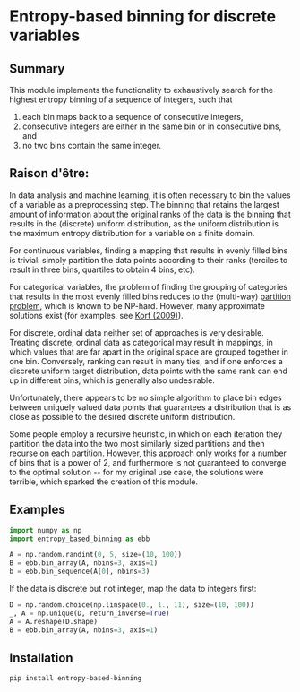 # Entropy-based binning for discrete variables

## Summary

This module implements the functionality to exhaustively search for
the highest entropy binning of a sequence of integers, such that
1. each bin maps back to a sequence of consecutive integers,
2. consecutive integers are either in the same bin or in consecutive bins, and
2. no two bins contain the same integer.

## Raison d'être:

In data analysis and machine learning, it is often necessary to bin
the values of a variable as a preprocessing step. The binning that
retains the largest amount of information about the original ranks of
the data is the binning that results in the (discrete) uniform
distribution, as the uniform distribution is the maximum entropy
distribution for a variable on a finite domain.

For continuous variables, finding a mapping that results in evenly
filled bins is trivial: simply partition the data points according to
their ranks (terciles to result in three bins, quartiles to obtain 4
bins, etc).

For categorical variables, the problem of finding the grouping of
categories that results in the most evenly filled bins reduces to the
(multi-way) [partition
problem](https://en.wikipedia.org/wiki/Partition_problem), which is
known to be NP-hard. However, many approximate solutions exist
(for examples, see [Korf
(2009)](https://www.ijcai.org/Proceedings/09/Papers/096.pdf)).

For discrete, ordinal data neither set of approaches is very
desirable. Treating discrete, ordinal data as categorical may result
in mappings, in which values that are far apart in the original space
are grouped together in one bin. Conversely, ranking can result in
many ties, and if one enforces a discrete uniform target distribution,
data points with the same rank can end up in different bins, which is
generally also undesirable.

Unfortunately, there appears to be no simple algorithm to place bin
edges between uniquely valued data points that guarantees a
distribution that is as close as possible to the desired discrete
uniform distribution.

Some people employ a recursive heuristic, in which on each iteration
they partition the data into the two most similarly sized partitions
and then recurse on each partition. However, this approach only works
for a number of bins that is a power of 2, and furthermore is not
guaranteed to converge to the optimal solution -- for my original use
case, the solutions were terrible, which sparked the creation of this
module.

## Examples

```python
import numpy as np
import entropy_based_binning as ebb

A = np.random.randint(0, 5, size=(10, 100))
B = ebb.bin_array(A, nbins=3, axis=1)
b = ebb.bin_sequence(A[0], nbins=3)
```

If the data is discrete but not integer, map the data to integers first:

```python
D = np.random.choice(np.linspace(0., 1., 11), size=(10, 100))
_, A = np.unique(D, return_inverse=True)
A = A.reshape(D.shape)
B = ebb.bin_array(A, nbins=3, axis=1)
```

## Installation

```bash
pip install entropy-based-binning
```

